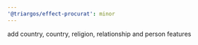 ```yaml
---
'@triargos/effect-procurat': minor
---
```


add country, country, religion, relationship and person features
